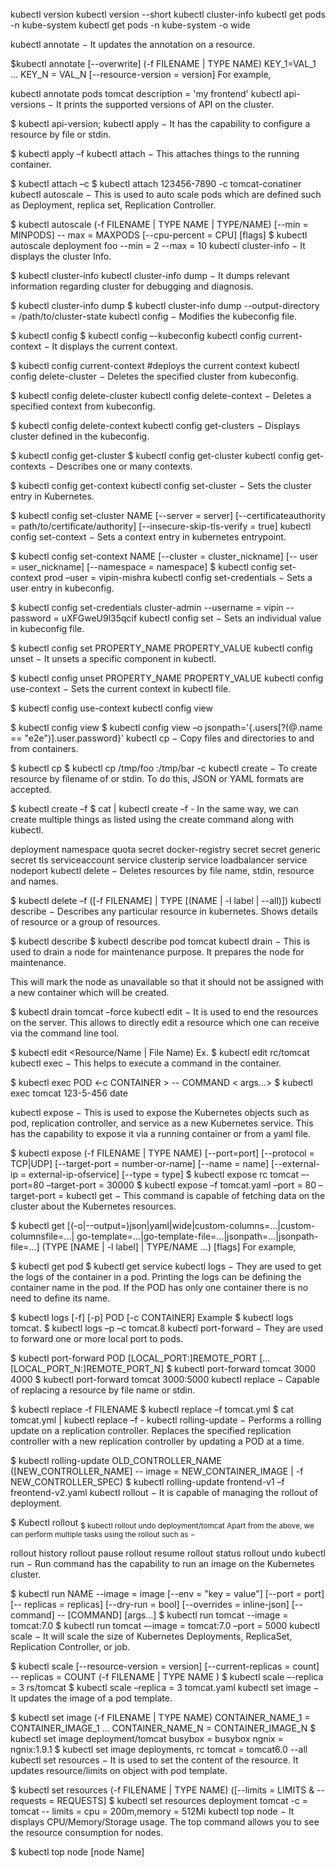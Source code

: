 kubectl version
kubectl version --short
kubectl cluster-info
kubectl get pods -n kube-system
kubectl get pods -n kube-system -o wide

kubectl annotate − It updates the annotation on a resource.

$kubectl annotate [--overwrite] (-f FILENAME | TYPE NAME) KEY_1=VAL_1 ...
KEY_N = VAL_N [--resource-version = version]
For example,

kubectl annotate pods tomcat description = 'my frontend'
kubectl api-versions − It prints the supported versions of API on the cluster.

$ kubectl api-version;
kubectl apply − It has the capability to configure a resource by file or stdin.

$ kubectl apply –f <filename>
kubectl attach − This attaches things to the running container.

$ kubectl attach <pod> –c <container>
$ kubectl attach 123456-7890 -c tomcat-conatiner
kubectl autoscale − This is used to auto scale pods which are defined such as Deployment, replica set, Replication Controller.

$ kubectl autoscale (-f FILENAME | TYPE NAME | TYPE/NAME) [--min = MINPODS] --
max = MAXPODS [--cpu-percent = CPU] [flags]
$ kubectl autoscale deployment foo --min = 2 --max = 10
kubectl cluster-info − It displays the cluster Info.

$ kubectl cluster-info
kubectl cluster-info dump − It dumps relevant information regarding cluster for debugging and diagnosis.

$ kubectl cluster-info dump
$ kubectl cluster-info dump --output-directory = /path/to/cluster-state
kubectl config − Modifies the kubeconfig file.

$ kubectl config <SUBCOMMAD>
$ kubectl config –-kubeconfig <String of File name>
kubectl config current-context − It displays the current context.

$ kubectl config current-context
#deploys the current context
kubectl config delete-cluster − Deletes the specified cluster from kubeconfig.

$ kubectl config delete-cluster <Cluster Name>
kubectl config delete-context − Deletes a specified context from kubeconfig.

$ kubectl config delete-context <Context Name>
kubectl config get-clusters − Displays cluster defined in the kubeconfig.

$ kubectl config get-cluster
$ kubectl config get-cluster <Cluser Name>
kubectl config get-contexts − Describes one or many contexts.

$ kubectl config get-context <Context Name>
kubectl config set-cluster − Sets the cluster entry in Kubernetes.

$ kubectl config set-cluster NAME [--server = server] [--certificateauthority =
path/to/certificate/authority] [--insecure-skip-tls-verify = true]
kubectl config set-context − Sets a context entry in kubernetes entrypoint.

$ kubectl config set-context NAME [--cluster = cluster_nickname] [--
user = user_nickname] [--namespace = namespace]
$ kubectl config set-context prod –user = vipin-mishra
kubectl config set-credentials − Sets a user entry in kubeconfig.

$ kubectl config set-credentials cluster-admin --username = vipin --
password = uXFGweU9l35qcif
kubectl config set − Sets an individual value in kubeconfig file.

$ kubectl config set PROPERTY_NAME PROPERTY_VALUE
kubectl config unset − It unsets a specific component in kubectl.

$ kubectl config unset PROPERTY_NAME PROPERTY_VALUE
kubectl config use-context − Sets the current context in kubectl file.

$ kubectl config use-context <Context Name>
kubectl config view

$ kubectl config view
$ kubectl config view –o jsonpath='{.users[?(@.name == "e2e")].user.password}'
kubectl cp − Copy files and directories to and from containers.

$ kubectl cp <Files from source> <Files to Destinatiion>
$ kubectl cp /tmp/foo <some-pod>:/tmp/bar -c <specific-container>
kubectl create − To create resource by filename of or stdin. To do this, JSON or YAML formats are accepted.

$ kubectl create –f <File Name>
$ cat <file name> | kubectl create –f -
In the same way, we can create multiple things as listed using the create command along with kubectl.

deployment
namespace
quota
secret docker-registry
secret
secret generic
secret tls
serviceaccount
service clusterip
service loadbalancer
service nodeport
kubectl delete − Deletes resources by file name, stdin, resource and names.

$ kubectl delete –f ([-f FILENAME] | TYPE [(NAME | -l label | --all)])
kubectl describe − Describes any particular resource in kubernetes. Shows details of resource or a group of resources.

$ kubectl describe <type> <type name>
$ kubectl describe pod tomcat
kubectl drain − This is used to drain a node for maintenance purpose. It prepares the node for maintenance. 
  
This will mark the node as unavailable so that it should not be assigned with a new container which will be created.

$ kubectl drain tomcat –force
kubectl edit − It is used to end the resources on the server. This allows to directly edit a resource which one can receive via the command line tool.

$ kubectl edit <Resource/Name | File Name)
Ex.
$ kubectl edit rc/tomcat
kubectl exec − This helps to execute a command in the container.

$ kubectl exec POD <-c CONTAINER > -- COMMAND < args...>
$ kubectl exec tomcat 123-5-456 date
  
kubectl expose − This is used to expose the Kubernetes objects such as pod, replication controller, and service as a new Kubernetes service. 
This has the capability to expose it via a running container or from a yaml file.

$ kubectl expose (-f FILENAME | TYPE NAME) [--port=port] [--protocol = TCP|UDP]
[--target-port = number-or-name] [--name = name] [--external-ip = external-ip-ofservice]
[--type = type]
$ kubectl expose rc tomcat –-port=80 –target-port = 30000
$ kubectl expose –f tomcat.yaml –port = 80 –target-port =
kubectl get − This command is capable of fetching data on the cluster about the Kubernetes resources.

$ kubectl get [(-o|--output=)json|yaml|wide|custom-columns=...|custom-columnsfile=...|
go-template=...|go-template-file=...|jsonpath=...|jsonpath-file=...]
(TYPE [NAME | -l label] | TYPE/NAME ...) [flags]
For example,

$ kubectl get pod <pod name>
$ kubectl get service <Service name>
kubectl logs − They are used to get the logs of the container in a pod. 
Printing the logs can be defining the container name in the pod. If the POD has only one container there is no need to define its name.

$ kubectl logs [-f] [-p] POD [-c CONTAINER]
Example
$ kubectl logs tomcat.
$ kubectl logs –p –c tomcat.8
kubectl port-forward − They are used to forward one or more local port to pods.

$ kubectl port-forward POD [LOCAL_PORT:]REMOTE_PORT
[...[LOCAL_PORT_N:]REMOTE_PORT_N]
$ kubectl port-forward tomcat 3000 4000
$ kubectl port-forward tomcat 3000:5000
kubectl replace − Capable of replacing a resource by file name or stdin.

$ kubectl replace -f FILENAME
$ kubectl replace –f tomcat.yml
$ cat tomcat.yml | kubectl replace –f -
kubectl rolling-update − Performs a rolling update on a replication controller.
  Replaces the specified replication controller with a new replication controller by updating a POD at a time.

$ kubectl rolling-update OLD_CONTROLLER_NAME ([NEW_CONTROLLER_NAME] --
image = NEW_CONTAINER_IMAGE | -f NEW_CONTROLLER_SPEC)
$ kubectl rolling-update frontend-v1 –f freontend-v2.yaml
kubectl rollout − It is capable of managing the rollout of deployment.

$ Kubectl rollout <Sub Command>
$ kubectl rollout undo deployment/tomcat
Apart from the above, we can perform multiple tasks using the rollout such as −

rollout history
rollout pause
rollout resume
rollout status
rollout undo
kubectl run − Run command has the capability to run an image on the Kubernetes cluster.

$ kubectl run NAME --image = image [--env = "key = value"] [--port = port] [--
replicas = replicas] [--dry-run = bool] [--overrides = inline-json] [--command] --
[COMMAND] [args...]
$ kubectl run tomcat --image = tomcat:7.0
$ kubectl run tomcat –-image = tomcat:7.0 –port = 5000
kubectl scale − It will scale the size of Kubernetes Deployments, ReplicaSet, Replication Controller, or job.

$ kubectl scale [--resource-version = version] [--current-replicas = count] --
replicas = COUNT (-f FILENAME | TYPE NAME )
$ kubectl scale –-replica = 3 rs/tomcat
$ kubectl scale –replica = 3 tomcat.yaml
kubectl set image − It updates the image of a pod template.

$ kubectl set image (-f FILENAME | TYPE NAME)
CONTAINER_NAME_1 = CONTAINER_IMAGE_1 ... CONTAINER_NAME_N = CONTAINER_IMAGE_N
$ kubectl set image deployment/tomcat busybox = busybox ngnix = ngnix:1.9.1
$ kubectl set image deployments, rc tomcat = tomcat6.0 --all
kubectl set resources − It is used to set the content of the resource. It updates resource/limits on object with pod template.

$ kubectl set resources (-f FILENAME | TYPE NAME) ([--limits = LIMITS & --
requests = REQUESTS]
$ kubectl set resources deployment tomcat -c = tomcat --
limits = cpu = 200m,memory = 512Mi
kubectl top node − It displays CPU/Memory/Storage usage. The top command allows you to see the resource consumption for nodes.

$ kubectl top node [node Name]
